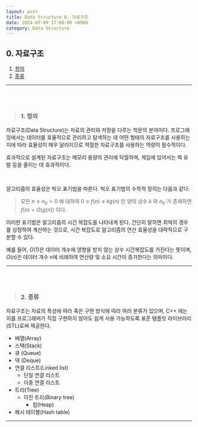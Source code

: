 ```yaml
---
layout: post
title: Data Structure 0. 자료구조
date: 2024-07-09 17:00:00 +0900
category: Data Structure
---
```


## 0. 자료구조

1. [정의](#1-정의)
2. [종류](#2-종류)

---

<br><br>

> ### 1. 정의

자료구조(Data Structure)는 자료의 관리와 저장을 다루는 학문의 분야이다. 프로그래밍에서는 데이터를 효율적으로 관리하고 탐색하는 데 어떤 형태의 자료구조를 사용하는지에 따라 효율성이 매우 달라지므로 적절한 자료구조를 사용하는 역량이 필수적이다. 

효과적으로 설계된 자료구조는 메모리 용량의 관리에 탁월하며, 게임에 있어서는 렉 유발 등을 줄이는 데 효과적이다.

<br>

알고리즘의 효율성은 빅오 표기법을 따른다. 빅오 표기법의 수학적 정의는 다음과 같다:
> 모든 $n \geq n_0 \gt 0$ 에 대하여 $0 \leq f(n) \leq kg(n)$ 인 양의 상수 $k$ 와 $n_0$ 가 존재하면 $f(n) = O(g(n))$ 이다.

이러한 표기법은 알고리즘의 시간 복잡도를 나타내게 된다. 간단히 말하면 최악의 경우를 상정하여 계산하는 것으로, 시간 복잡도로 알고리즘의 연산 효율성을 대략적으로 구분할 수 있다.

예를 들어, $O(1)$은 데이터 개수에 영향을 받지 않는 상수 시간복잡도를 가진다는 뜻이며, $O(n)$은 데이터 개수 n에 비례하여 연산량 및 소요 시간이 증가한다는 의미이다.

---

<br><br>

>### 2. 종류

자료구조는 자료의 특성에 따라 혹은 구현 방식에 따라 여러 분류가 있으며, C++ 에는 이를 프로그래머가 직접 구현하지 않아도 쉽게 사용 가능하도록 표준 탬플릿 라이브러리(STL)로써 제공한다.

- 배열(Array)
- 스택(Stack)
- 큐 (Queue)
- 덱 (Deque)
- 연결 리스트(Linked list)
    - 단일 연결 리스트
    - 이중 연결 리스트
- 트리(Tree)
    - 이진 트리(Binary tree)
        - 힙(Heap)
- 해시 테이블(Hash table)

---